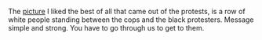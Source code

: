 The <a href="http://scripting.com/images/2020/05/30/youHaveToGoThroughUsToGetToThem.png">picture</a> I liked the best of all that came out of the protests, is a row of white people standing between the cops and the black protesters. Message simple and strong. You have to go through us to get to them.
